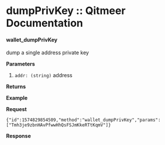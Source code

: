 # dumpPrivKey :: Qitmeer Documentation

#### wallet\_dumpPrivKey <a href="#wallet_dumpprivkey" id="wallet_dumpprivkey"></a>

dump a single address private key

**Parameters**

1. `addr: (string)` address

**Returns**

**Example**

**Request**

```
{"id":1574829854509,"method":"wallet_dumpPrivKey","params":["Tmh3je9zbnHAvPfwwHhQsFSJmKkeRTtKqmV"]}
```

**Response**
